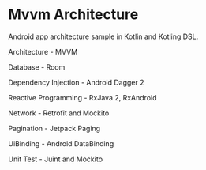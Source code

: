 # Mvvm Architecture
Android app architecture sample in Kotlin and Kotling DSL.

Architecture - MVVM

Database - Room

Dependency Injection - Android Dagger 2

Reactive Programming - RxJava 2, RxAndroid

Network - Retrofit and Mockito

Pagination - Jetpack Paging

UiBinding - Android DataBinding

Unit Test - Juint and Mockito

